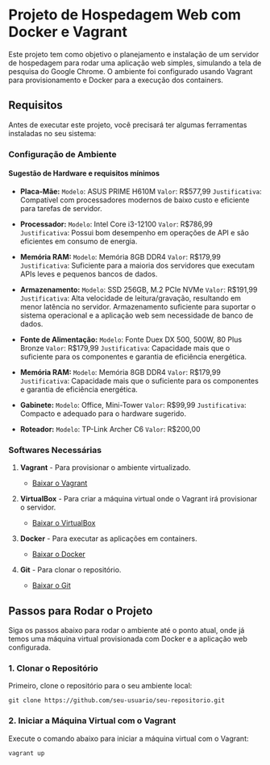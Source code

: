 # Projeto de Hospedagem Web com Docker e Vagrant

Este projeto tem como objetivo o planejamento e instalação de um servidor de hospedagem para rodar uma aplicação web simples, simulando a tela de pesquisa do Google Chrome. O ambiente foi configurado usando Vagrant para provisionamento e Docker para a execução dos containers.

## Requisitos

Antes de executar este projeto, você precisará ter algumas ferramentas instaladas no seu sistema:

### Configuração de Ambiente
#### Sugestão de Hardware e requisitos mínimos

- **Placa-Mãe:**
   `Modelo`: ASUS PRIME H610M
   `Valor`: R$577,99
   `Justificativa`: Compatível com processadores modernos de baixo custo e eficiente para tarefas de servidor.

- **Processador:**
   `Modelo`: Intel Core i3-12100
   `Valor`: R$786,99
   `Justificativa`: Possui bom desempenho em operações de API e são eficientes em consumo de energia.

- **Memória RAM:**
   `Modelo`: Memória 8GB DDR4
   `Valor`: R$179,99
   `Justificativa`: Suficiente para a maioria dos servidores que executam APIs leves e pequenos bancos de dados.

- **Armazenamento:**
   `Modelo`: SSD 256GB, M.2 PCIe NVMe
   `Valor`: R$191,99
   `Justificativa`: Alta velocidade de leitura/gravação, resultando em menor latência no servidor. Armazenamento suficiente para suportar o sistema operacional e a aplicação web sem necessidade de banco de dados.

- **Fonte de Alimentação:**
   `Modelo`: Fonte Duex DX 500, 500W, 80 Plus Bronze
   `Valor`: R$179,99
   `Justificativa`: Capacidade mais que o suficiente para os componentes e garantia de eficiência energética.


- **Memória RAM:**
   `Modelo`: Memória 8GB DDR4
   `Valor`: R$179,99
   `Justificativa`: Capacidade mais que o suficiente para os componentes e garantia de eficiência energética.

- **Gabinete:**
   `Modelo`: Office, Mini-Tower
   `Valor`: R$99,99
   `Justificativa`: Compacto e adequado para o hardware sugerido.

- **Roteador:**
   `Modelo`: TP-Link Archer C6
   `Valor`: R$200,00

### Softwares Necessárias

1. **Vagrant** - Para provisionar o ambiente virtualizado.
   - [Baixar o Vagrant](https://www.vagrantup.com/downloads)
   
2. **VirtualBox** - Para criar a máquina virtual onde o Vagrant irá provisionar o servidor.
   - [Baixar o VirtualBox](https://www.virtualbox.org/wiki/Downloads)

3. **Docker** - Para executar as aplicações em containers.
   - [Baixar o Docker](https://www.docker.com/get-started)

4. **Git** - Para clonar o repositório.
   - [Baixar o Git](https://git-scm.com/)

## Passos para Rodar o Projeto

Siga os passos abaixo para rodar o ambiente até o ponto atual, onde já temos uma máquina virtual provisionada com Docker e a aplicação web configurada.

### 1. Clonar o Repositório

Primeiro, clone o repositório para o seu ambiente local:

```
git clone https://github.com/seu-usuario/seu-repositorio.git
```

### 2. Iniciar a Máquina Virtual com o Vagrant

Execute o comando abaixo para iniciar a máquina virtual com o Vagrant:

```
vagrant up
```
## 
